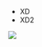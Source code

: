 <ul>
  <li> XD </li>
  <li> XD2 </li>
</ul>
<img src="https://sm.ign.com/t/ign_pl/screenshot/default/maxresdefault_u5dr.620.jpg">
<script>
document.innerHTML=11;
</script>
